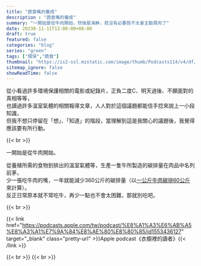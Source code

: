 ```yaml
---
title: "蔬食嘴的養成"
description : "蔬食嘴的養成"
summary: "一開始是從牛肉開始，然後是海鮮，若沒有必要我不太會主動買肉了"
date: 20230-11-11T13:00:00+08:00
draft: true
featured: false
categories: "blog"
series: "green"
tags: ["環保","蔬食"]
thumbnail: "https://is2-ssl.mzstatic.com/image/thumb/Podcasts114/v4/df/15/69/df15690a-db7b-998c-e115-92e1b8e70536/mza_8516517630070981285.jpg/626x0w.webp"
sitemap_ignore: false
showReadTime: false
---
```



從小看過許多環境保護相關的電影或紀錄片，正負二度C、明天過後、不願面對的真相等等，
\
也讀過許多溫室氣體的相關報導文章，人人對於這個議題都能信手捻來說上一小段知識，
\
但我不想只停留在「想」、「知道」的階段，當理解到這是我關心的議題後，我覺得應該要有所行動。

{{< br >}}

一開始是從牛肉開始。

從養殖所需的食物到排出的溫室氣體等，生產一隻牛所製造的碳排量在肉品中名列前茅，
\
少一張吃牛肉的嘴，一年就能減少360公斤的碳排量（以[一公斤牛肉碳排60公斤](https://cfp-calculate.tw/cfpc/WebPage/WebSites/docx_detail.aspx?qparentid=8e967898-7ec9-48d8-a4fe-6a456f736ef4)來計算）。
\
反正日常原本就不常吃牛，再少一點也不會太困難，那就別吃吧。

{{< br >}}

{{< link href="https://podcasts.apple.com/tw/podcast/%E8%A1%A3%E6%AB%A5%E8%A3%A1%E7%9A%84%E8%AE%80%E8%80%85/id1553436127" target="_blank" class="pretty-url" >}}Apple podcast《衣櫥裡的讀者》{{< /link >}}

{{< br >}}
{{< br >}}
